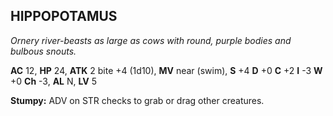 ## HIPPOPOTAMUS

_Ornery river-beasts as large as cows with round, purple bodies and bulbous snouts._

**AC** 12, **HP** 24, **ATK** 2 bite +4 (1d10), **MV** near (swim), **S** +4 **D** +0 **C** +2 **I** -3 **W** +0 **Ch** -3, **AL** N, **LV** 5

**Stumpy:** ADV on STR checks to grab or drag other creatures.

